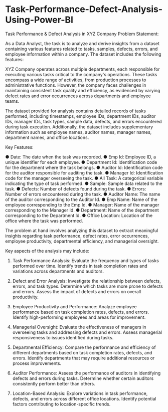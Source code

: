 # Task-Performance-Defect-Analysis-Using-Power-BI
Task Performance &amp; Defect Analysis in XYZ Company
Problem Statement:

As a Data Analyst, the task is to analyze and derive insights from a dataset containing various features related to tasks, samples, defects, errors, and employee information within a company. The dataset includes the following features:

XYZ Company operates across multiple departments, each responsible for executing various tasks critical to the company's operations. These tasks encompass a wide range of activities, from production processes to administrative functions. However, the company faces challenges in maintaining consistent task quality and efficiency, as evidenced by varying defect rates and error occurrences across departments and employee teams.

The dataset provided for analysis contains detailed records of tasks performed, including timestamps, employee IDs, department IDs, auditor IDs, manager IDs, task types, sample data, defects, and errors encountered during task execution. Additionally, the dataset includes supplementary information such as employee names, auditor names, manager names, department names, and office locations.

Key Features:

●	Date: The date when the task was recorded.
●	Emp Id: Employee ID, a unique identifier for each employee.
●	Department Id: Identification code for the department where the task belongs.
●	Auditor Id: Identification code for the auditor responsible for auditing the task.
●	Manager Id: Identification code for the manager overseeing the task.
●	All Task: A categorical variable indicating the type of task performed.
●	Sample: Sample data related to the task.
●	Defects: Number of defects found during the task.
●	Errors: Number of errors encountered during the task.
●	Auditor Name: The name of the auditor corresponding to the Auditor Id.
●	Emp Name: Name of the employee corresponding to the Emp Id.
●	Manager: Name of the manager corresponding to the Manager Id.
●	Department: Name of the department corresponding to the Department Id.
●	Office Location: Location of the office where the task was performed.

The problem at hand involves analyzing this dataset to extract meaningful insights regarding task performance, defect rates, error occurrences, employee productivity, departmental efficiency, and managerial oversight. 

Key aspects of the analysis may include:

1.	Task Performance Analysis: Evaluate the frequency and types of tasks performed over time. Identify trends in task completion rates and variations across departments and auditors.

2.	Defect and Error Analysis: Investigate the relationship between defects, errors, and task types. Determine which tasks are more prone to defects and errors. Assess the impact of defects and errors on overall productivity.

3.	Employee Productivity and Performance: Analyze employee performance based on task completion rates, defects, and errors. Identify high-performing employees and areas for improvement.

4.	Managerial Oversight: Evaluate the effectiveness of managers in overseeing tasks and addressing defects and errors. Assess managerial responsiveness to issues identified during tasks.

5.	Departmental Efficiency: Compare the performance and efficiency of different departments based on task completion rates, defects, and errors. Identify departments that may require additional resources or process improvements.

6.	Auditor Performance: Assess the performance of auditors in identifying defects and errors during tasks. Determine whether certain auditors consistently perform better than others.

7.	Location-Based Analysis: Explore variations in task performance, defects, and errors across different office locations. Identify potential factors contributing to location-specific trends.
